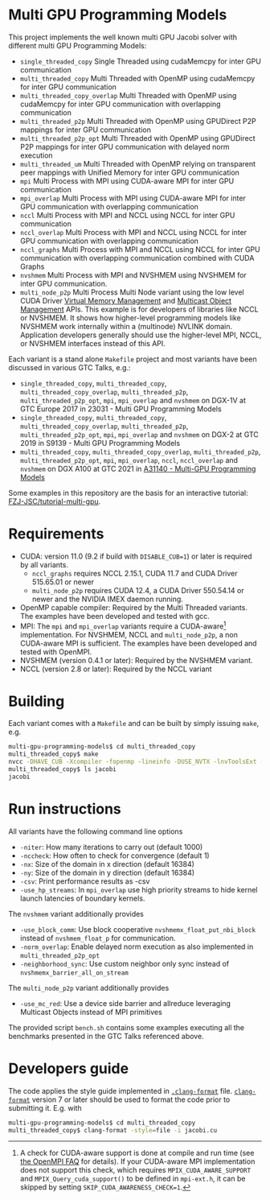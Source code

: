 # Multi GPU Programming Models
This project implements the well known multi GPU Jacobi solver with different multi GPU Programming Models:
* `single_threaded_copy`        Single Threaded using cudaMemcpy for inter GPU communication
* `multi_threaded_copy`         Multi Threaded with OpenMP using cudaMemcpy for inter GPU communication
* `multi_threaded_copy_overlap` Multi Threaded with OpenMP using cudaMemcpy for inter GPU communication with overlapping communication
* `multi_threaded_p2p`          Multi Threaded with OpenMP using GPUDirect P2P mappings for inter GPU communication
* `multi_threaded_p2p_opt`      Multi Threaded with OpenMP using GPUDirect P2P mappings for inter GPU communication with delayed norm execution
* `multi_threaded_um`           Multi Threaded with OpenMP relying on transparent peer mappings with Unified Memory for inter GPU communication
* `mpi`                         Multi Process with MPI using CUDA-aware MPI for inter GPU communication
* `mpi_overlap`                 Multi Process with MPI using CUDA-aware MPI for inter GPU communication with overlapping communication
* `nccl`                        Multi Process with MPI and NCCL using NCCL for inter GPU communication
* `nccl_overlap`                Multi Process with MPI and NCCL using NCCL for inter GPU communication with overlapping communication
* `nccl_graphs`                 Multi Process with MPI and NCCL using NCCL for inter GPU communication with overlapping communication combined with CUDA Graphs
* `nvshmem`                     Multi Process with MPI and NVSHMEM using NVSHMEM for inter GPU communication.
* `multi_node_p2p`              Multi Process Multi Node variant using the low level CUDA Driver [Virtual Memory Management](https://docs.nvidia.com/cuda/cuda-c-programming-guide/index.html#virtual-memory-management) and [Multicast Object Management](https://docs.nvidia.com/cuda/cuda-driver-api/group__CUDA__MULTICAST.html#group__CUDA__MULTICAST) APIs. This example is for developers of libraries like NCCL or NVSHMEM. It shows how higher-level programming models like NVSHMEM work internally within a (multinode) NVLINK domain. Application developers generally should use the higher-level MPI, NCCL, or NVSHMEM interfaces instead of this API.

Each variant is a stand alone `Makefile` project and most variants have been discussed in various GTC Talks, e.g.:
* `single_threaded_copy`, `multi_threaded_copy`, `multi_threaded_copy_overlap`, `multi_threaded_p2p`, `multi_threaded_p2p_opt`, `mpi`, `mpi_overlap` and `nvshmem` on DGX-1V at GTC Europe 2017 in 23031 - Multi GPU Programming Models
* `single_threaded_copy`, `multi_threaded_copy`, `multi_threaded_copy_overlap`, `multi_threaded_p2p`, `multi_threaded_p2p_opt`, `mpi`, `mpi_overlap` and `nvshmem` on DGX-2 at GTC 2019 in S9139 - Multi GPU Programming Models
* `multi_threaded_copy`, `multi_threaded_copy_overlap`, `multi_threaded_p2p`, `multi_threaded_p2p_opt`, `mpi`, `mpi_overlap`, `nccl`, `nccl_overlap` and `nvshmem`  on DGX A100 at GTC 2021 in [A31140 - Multi-GPU Programming Models](https://www.nvidia.com/en-us/on-demand/session/gtcfall21-a31140/)

Some examples in this repository are the basis for an interactive tutorial: [FZJ-JSC/tutorial-multi-gpu](https://github.com/FZJ-JSC/tutorial-multi-gpu). 

# Requirements
* CUDA: version 11.0 (9.2 if build with `DISABLE_CUB=1`) or later is required by all variants.
  * `nccl_graphs` requires NCCL 2.15.1, CUDA 11.7 and CUDA Driver 515.65.01 or newer
  * `multi_node_p2p` requires CUDA 12.4, a CUDA Driver 550.54.14 or newer and the NVIDIA IMEX daemon running.
* OpenMP capable compiler: Required by the Multi Threaded variants. The examples have been developed and tested with gcc.
* MPI: The `mpi` and `mpi_overlap` variants require a CUDA-aware[^1] implementation. For NVSHMEM, NCCL and `multi_node_p2p`, a non CUDA-aware MPI is sufficient. The examples have been developed and tested with OpenMPI.
* NVSHMEM (version 0.4.1 or later): Required by the NVSHMEM variant.
* NCCL (version 2.8 or later): Required by the NCCL variant

# Building 
Each variant comes with a `Makefile` and can be built by simply issuing `make`, e.g. 
```sh
multi-gpu-programming-models$ cd multi_threaded_copy
multi_threaded_copy$ make
nvcc -DHAVE_CUB -Xcompiler -fopenmp -lineinfo -DUSE_NVTX -lnvToolsExt -gencode arch=compute_70,code=sm_70 -gencode arch=compute_80,code=sm_80 -gencode arch=compute_90,code=sm_90 -gencode arch=compute_90,code=compute_90 -std=c++14 jacobi.cu -o jacobi
multi_threaded_copy$ ls jacobi
jacobi
```

# Run instructions
All variants have the following command line options
* `-niter`: How many iterations to carry out (default 1000)
* `-nccheck`: How often to check for convergence (default 1)
* `-nx`: Size of the domain in x direction (default 16384)
* `-ny`: Size of the domain in y direction (default 16384)
* `-csv`: Print performance results as -csv
* `-use_hp_streams`: In `mpi_overlap` use high priority streams to hide kernel launch latencies of boundary kernels.

The `nvshmem` variant additionally provides
* `-use_block_comm`: Use block cooperative `nvshmemx_float_put_nbi_block` instead of `nvshmem_float_p` for communication.
* `-norm_overlap`: Enable delayed norm execution as also implemented in `multi_threaded_p2p_opt` 
* `-neighborhood_sync`: Use custom neighbor only sync instead of `nvshmemx_barrier_all_on_stream`

The `multi_node_p2p` variant additionally provides
* `-use_mc_red`: Use a device side barrier and allreduce leveraging Multicast Objects instead of MPI primitives

The provided script `bench.sh` contains some examples executing all the benchmarks presented in the GTC Talks referenced above.

# Developers guide
The code applies the style guide implemented in [`.clang-format`](.clang-format) file. [`clang-format`](https://clang.llvm.org/docs/ClangFormat.html) version 7 or later should be used to format the code prior to submitting it. E.g. with
```sh
multi-gpu-programming-models$ cd multi_threaded_copy
multi_threaded_copy$ clang-format -style=file -i jacobi.cu
```

[^1]: A check for CUDA-aware support is done at compile and run time (see [the OpenMPI FAQ](https://www.open-mpi.org/faq/?category=runcuda#mpi-cuda-aware-support) for details). If your CUDA-aware MPI implementation does not support this check, which requires `MPIX_CUDA_AWARE_SUPPORT` and `MPIX_Query_cuda_support()` to be defined in `mpi-ext.h`, it can be skipped by setting `SKIP_CUDA_AWARENESS_CHECK=1`.
